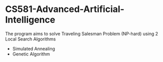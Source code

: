 # CS581-Advanced-Artificial-Intelligence
The program aims to solve Traveling Salesman Problem (NP-hard) using 2 Local Search Algorithms
* Simulated Annealing
* Genetic Algorithm
